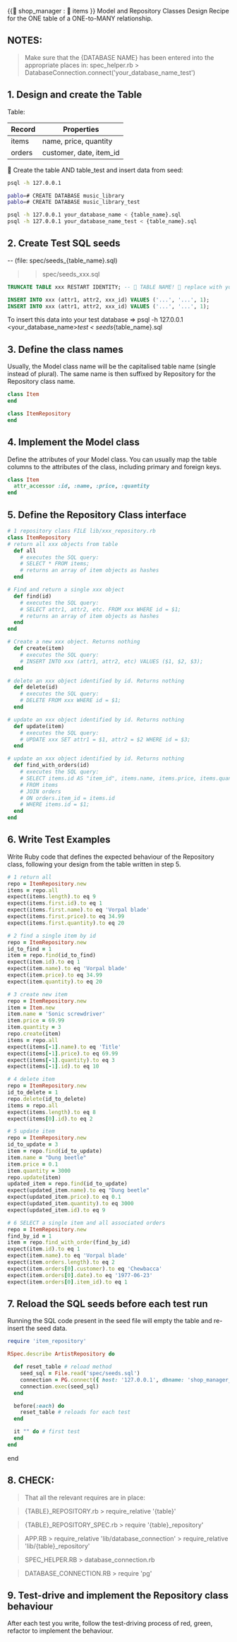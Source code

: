 {{🦠 shop_manager : 🦠 items }} Model and Repository Classes Design Recipe for the ONE table of a ONE-to-MANY relationship.

## NOTES:

> Make sure that the {DATABASE NAME} has been entered into the appropriate places in:
> spec_helper.rb > DatabaseConnection.connect('your_database_name_test')

## 1. Design and create the Table

Table:

| Record	   | Properties               |
| ---------- | ------------------------ |
| items	     | name, price, quantity    |
| orders	   | customer, date, item_id  |

🦠 Create the table AND table_test and insert data from seed: 
```bash
psql -h 127.0.0.1

pablo=# CREATE DATABASE music_library
pablo=# CREATE DATABASE music_library_test

psql -h 127.0.0.1 your_database_name < {table_name}.sql
psql -h 127.0.0.1 your_database_name_test < {table_name}.sql
```

## 2. Create Test SQL seeds

-- (file: spec/seeds_{table_name}.sql)
>> spec/seeds_xxx.sql

```sql
TRUNCATE TABLE xxx RESTART IDENTITY; -- 🦠 TABLE NAME! 🦠 replace with your own table name.

INSERT INTO xxx (attr1, attr2, xxx_id) VALUES ('...', '...', 1);
INSERT INTO xxx (attr1, attr2, xxx_id) VALUES ('...', '...', 1);
```

To insert this data into your test database => psql -h 127.0.0.1 <your_database_name>_test < seeds_{table_name}.sql

## 3. Define the class names
Usually, the Model class name will be the capitalised table name (single instead of plural). The same name is then suffixed by Repository for the Repository class name.

```ruby
class Item
end

class ItemRepository
end
```

## 4. Implement the Model class
Define the attributes of your Model class. You can usually map the table columns to the attributes of the class, including primary and foreign keys.

```ruby
class Item
  attr_accessor :id, :name, :price, :quantity
end
```

## 5. Define the Repository Class interface
```ruby
# 1 repository class FILE lib/xxx_repository.rb
class ItemRepository
# return all xxx objects from table
  def all
    # executes the SQL query:
    # SELECT * FROM items;
    # returns an array of item objects as hashes
  end

# Find and return a single xxx object
  def find(id)
    # executes the SQL query:
    # SELECT attr1, attr2, etc. FROM xxx WHERE id = $1;
    # returns an array of item objects as hashes
  end
end

# Create a new xxx object. Returns nothing
  def create(item)
    # executes the SQL query:
    # INSERT INTO xxx (attr1, attr2, etc) VALUES ($1, $2, $3);
  end

# delete an xxx object identified by id. Returns nothing
  def delete(id)
    # executes the SQL query:
    # DELETE FROM xxx WHERE id = $1;
  end

# update an xxx object identified by id. Returns nothing
  def update(item)
    # executes the SQL query:
    # UPDATE xxx SET attr1 = $1, attr2 = $2 WHERE id = $3;
  end

# update an xxx object identified by id. Returns nothing
  def find_with_orders(id)
    # executes the SQL query:
    # SELECT items.id AS "item_id", items.name, items.price, items.quantity, orders.title, orders.release_year, orders.id AS "orders_id"
    # FROM items
    # JOIN orders
    # ON orders.item_id = items.id
    # WHERE items.id = $1;
  end
end
```

## 6. Write Test Examples
Write Ruby code that defines the expected behaviour of the Repository class, following your design from the table written in step 5.
```ruby
# 1 return all
repo = ItemRepository.new
items = repo.all
expect(items.length).to eq 9
expect(items.first.id).to eq 1
expect(items.first.name).to eq 'Vorpal blade'
expect(items.first.price).to eq 34.99
expect(items.first.quantity).to eq 20

# 2 find a single item by id
repo = ItemRepository.new
id_to_find = 1
item = repo.find(id_to_find)
expect(item.id).to eq 1
expect(item.name).to eq 'Vorpal blade'
expect(item.price).to eq 34.99
expect(item.quantity).to eq 20

# 3 create new item
repo = ItemRepository.new
item = Item.new
item.name = 'Sonic screwdriver'
item.price = 69.99
item.quantity = 3
repo.create(item)
items = repo.all
expect(items[-1].name).to eq 'Title'
expect(items[-1].price).to eq 69.99
expect(items[-1].quantity).to eq 3
expect(items[-1].id).to eq 10

# 4 delete item
repo = ItemRepository.new
id_to_delete = 1
repo.delete(id_to_delete)
items = repo.all 
expect(items.length).to eq 8
expect(items[0].id).to eq 2

# 5 update item
repo = ItemRepository.new
id_to_update = 3
item = repo.find(id_to_update)
item.name = "Dung beetle"
item.price = 0.1
item.quantity = 3000
repo.update(item)
updated_item = repo.find(id_to_update)
expect(updated_item.name).to eq "Dung beetle"
expect(updated_item.price).to eq 0.1
expect(updated_item.quantity).to eq 3000
expect(updated_item.id).to eq 9

# 6 SELECT a single item and all associated orders
repo = ItemRepository.new
find_by_id = 1
item = repo.find_with_order(find_by_id)
expect(item.id).to eq 1
expect(item.name).to eq 'Vorpal blade'
expect(item.orders.length).to eq 2
expect(item.orders[0].customer).to eq 'Chewbacca'
expect(item.orders[0].date).to eq '1977-06-23'
expect(item.orders[0].item_id).to eq 1
```

## 7. Reload the SQL seeds before each test run
Running the SQL code present in the seed file will empty the table and re-insert the seed data.
```ruby
require 'item_repository'

RSpec.describe ArtistRepository do

  def reset_table # reload method
    seed_sql = File.read('spec/seeds.sql')
    connection = PG.connect({ host: '127.0.0.1', dbname: 'shop_manager_test' })
    connection.exec(seed_sql)
  end

  before(:each) do 
    reset_table # reloads for each test
  end

  it "" do # first test
  end
end
```

end

## 8. CHECK:

> That all the relevant requires are in place:

> {TABLE}_REPOSITORY.rb > require_relative '{table}'

> {TABLE}_REPOSITORY_SPEC.rb > require '{table}_repository'

> APP.RB > require_relative 'lib/database_connection'
         > require_relative 'lib/{table}_repository'

> SPEC_HELPER.RB > database_connection.rb

> DATABASE_CONNECTION.RB > require 'pg'

## 9. Test-drive and implement the Repository class behaviour
After each test you write, follow the test-driving process of red, green, refactor to implement the behaviour.